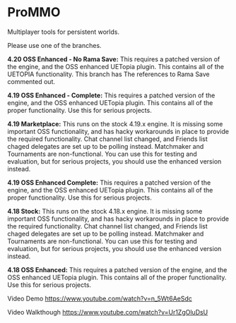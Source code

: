 # ProMMO
Multiplayer tools for persistent worlds.

Please use one of the branches.


**4.20 OSS Enhanced - No Rama Save:**  This requires a patched version of the engine, and the OSS enhanced UETopia plugin.  This contains all of the UETOPIA functionality.  This branch has The references to Rama Save commented out.

**4.19 OSS Enhanced - Complete:**  This requires a patched version of the engine, and the OSS enhanced UETopia plugin.  This contains all of the proper functionality.  Use this for serious projects.



**4.19 Marketplace:**  This runs on the stock 4.19.x engine.  It is missing some important OSS functionality, and has hacky workarounds in place to provide the required functionality.  Chat channel list changed, and Friends list chaged delegates are set up to be polling instead.  Matchmaker and Tournaments are non-functional.  You can use this for testing and evaluation, but for serious projects, you should use the enhanced version instead.

**4.19 OSS Enhanced Complete:**  This requires a patched version of the engine, and the OSS enhanced UETopia plugin.  This contains all of the proper functionality.  Use this for serious projects.


**4.18 Stock:**  This runs on the stock 4.18.x engine.  It is missing some important OSS functionality, and has hacky workarounds in place to provide the required functionality.  Chat channel list changed, and Friends list chaged delegates are set up to be polling instead.  Matchmaker and Tournaments are non-functional.  You can use this for testing and evaluation, but for serious projects, you should use the enhanced version instead.

**4.18 OSS Enhanced:**  This requires a patched version of the engine, and the OSS enhanced UETopia plugin.  This contains all of the proper functionality.  Use this for serious projects.

Video Demo
https://www.youtube.com/watch?v=n_5Wt6AeSdc

Video Walkthough
https://www.youtube.com/watch?v=Ur1ZgOluDsU
